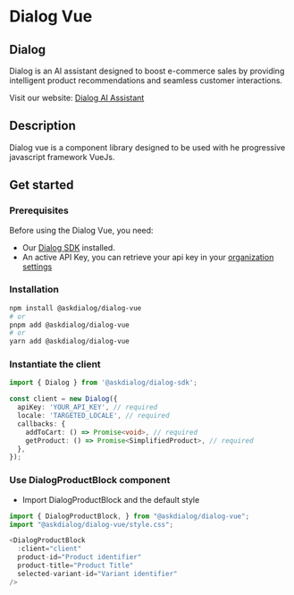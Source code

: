 # Dialog Vue

## Dialog

Dialog is an AI assistant designed to boost e-commerce sales by providing intelligent product recommendations and seamless customer interactions.

Visit our website: [Dialog AI Assistant](https://www.askdialog.com/)

## Description

Dialog vue is a component library designed to be used with he progressive javascript framework VueJs.

## Get started

### Prerequisites

Before using the Dialog Vue, you need:

- Our [Dialog SDK](https://www.npmjs.com/package/@askdialog/dialog-sdk) installed.
- An active API Key, you can retrieve your api key in your [organization settings](https://app.askdialog.com/settings)

### Installation

```bash
npm install @askdialog/dialog-vue
# or
pnpm add @askdialog/dialog-vue
# or
yarn add @askdialog/dialog-vue
```

### Instantiate the client

```typescript
import { Dialog } from '@askdialog/dialog-sdk';

const client = new Dialog({
  apiKey: 'YOUR_API_KEY', // required
  locale: 'TARGETED_LOCALE', // required
  callbacks: {
    addToCart: () => Promise<void>, // required
    getProduct: () => Promise<SimplifiedProduct>, // required
  },
});
```

### Use DialogProductBlock component

- Import DialogProductBlock and the default style

```typescript
import { DialogProductBlock, } from "@askdialog/dialog-vue";
import "@askdialog/dialog-vue/style.css";

<DialogProductBlock
  :client="client"
  product-id="Product identifier"
  product-title="Product Title"
  selected-variant-id="Variant identifier"
/>
```
